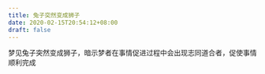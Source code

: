 ```yaml
---
title: 兔子突然变成狮子
date: 2020-02-15T20:54:12+08:00
draft: false
---
```


梦见兔子突然变成狮子，暗示梦者在事情促进过程中会出现志同道合者，促使事情顺利完成